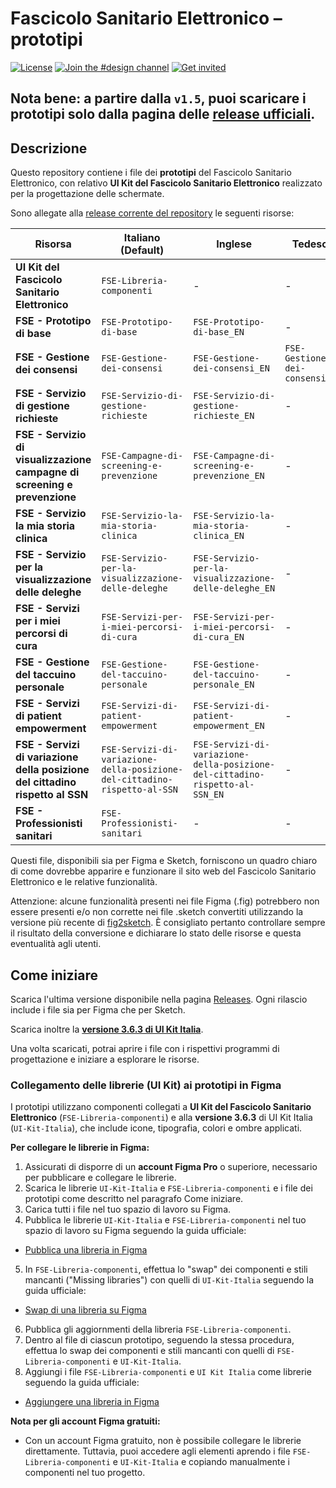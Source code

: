 # Fascicolo Sanitario Elettronico – prototipi

[![License](https://img.shields.io/github/license/italia/design-ui-kit.svg)](https://github.com/italia/design-ui-kit/blob/main/LICENSE)
[![Join the #design channel](https://img.shields.io/badge/Slack%20channel-%23design-blue.svg)](https://developersitalia.slack.com/messages/C7VPAUVB3/)
[![Get invited](https://slack.developers.italia.it/badge.svg)](https://slack.developers.italia.it/)

## Nota bene: a partire dalla `v1.5`, puoi scaricare i prototipi solo dalla pagina delle [release ufficiali](https://github.com/italia/design-fse-ui-kit/releases). 

## Descrizione

Questo repository contiene i file dei **prototipi** del Fascicolo Sanitario Elettronico, con relativo **UI Kit del Fascicolo Sanitario Elettronico** realizzato per la progettazione delle schermate.

Sono allegate alla [release corrente del repository](https://github.com/italia/design-fse-ui-kit/releases) le seguenti risorse:

| Risorsa | Italiano (Default) | Inglese | Tedesco |
|---|-|-|-|
| **UI Kit del Fascicolo Sanitario Elettronico** | `FSE-Libreria-componenti` | - | - |
| **FSE - Prototipo di base** | `FSE-Prototipo-di-base` | `FSE-Prototipo-di-base_EN` | - |
| **FSE - Gestione dei consensi** | `FSE-Gestione-dei-consensi` | `FSE-Gestione-dei-consensi_EN` | `FSE-Gestione-dei-consensi_DE` |
| **FSE - Servizio di gestione richieste** | `FSE-Servizio-di-gestione-richieste` | `FSE-Servizio-di-gestione-richieste_EN` | - |
| **FSE - Servizio di visualizzazione campagne di screening e prevenzione** | `FSE-Campagne-di-screening-e-prevenzione` | `FSE-Campagne-di-screening-e-prevenzione_EN` | - |
| **FSE - Servizio la mia storia clinica** | `FSE-Servizio-la-mia-storia-clinica` | `FSE-Servizio-la-mia-storia-clinica_EN` | - |
| **FSE - Servizio per la visualizzazione delle deleghe** | `FSE-Servizio-per-la-visualizzazione-delle-deleghe` | `FSE-Servizio-per-la-visualizzazione-delle-deleghe_EN` | - |
| **FSE - Servizi per i miei percorsi di cura** | `FSE-Servizi-per-i-miei-percorsi-di-cura` | `FSE-Servizi-per-i-miei-percorsi-di-cura_EN` | - |
| **FSE - Gestione del taccuino personale** | `FSE-Gestione-del-taccuino-personale` | `FSE-Gestione-del-taccuino-personale_EN` | - |
| **FSE - Servizi di patient empowerment** | `FSE-Servizi-di-patient-empowerment` | `FSE-Servizi-di-patient-empowerment_EN` | - |
| **FSE - Servizi di variazione della posizione del cittadino rispetto al SSN** | `FSE-Servizi-di-variazione-della-posizione-del-cittadino-rispetto-al-SSN` | `FSE-Servizi-di-variazione-della-posizione-del-cittadino-rispetto-al-SSN_EN` | - |
| **FSE - Professionisti sanitari** | `FSE-Professionisti-sanitari` | - | - |

Questi file, disponibili sia per Figma e Sketch, forniscono un quadro chiaro di come dovrebbe apparire e funzionare il sito web del Fascicolo Sanitario Elettronico e le relative funzionalità.

Attenzione: alcune funzionalità presenti nei file Figma (.fig) potrebbero non essere presenti e/o non corrette nei file .sketch convertiti utilizzando la versione più recente di [fig2sketch](https://github.com/sketch-hq/fig2sketch). È consigliato pertanto controllare sempre il risultato della conversione e dichiarare lo stato delle risorse e questa eventualità agli utenti.

## Come iniziare

Scarica l'ultima versione disponibile nella pagina [Releases](https://github.com/italia/design-fse-ui-kit/releases). Ogni rilascio include i file sia per Figma che per Sketch.

Scarica inoltre la **[versione 3.6.3 di UI Kit Italia](https://github.com/italia/design-ui-kit/releases/tag/v3.6.3)**.  

Una volta scaricati, potrai aprire i file con i rispettivi programmi di progettazione e iniziare a esplorare le risorse.

### Collegamento delle librerie (UI Kit) ai prototipi in Figma

I prototipi utilizzano componenti collegati a **UI Kit del Fascicolo Sanitario Elettronico** (`FSE-Libreria-componenti`) e alla **versione 3.6.3** di UI Kit Italia (`UI-Kit-Italia`), che include icone, tipografia, colori e ombre applicati.

**Per collegare le librerie in Figma:**
1. Assicurati di disporre di un **account Figma Pro** o superiore, necessario per pubblicare e collegare le librerie.
2. Scarica le librerie `UI-Kit-Italia` e `FSE-Libreria-componenti` e i file dei prototipi come descritto nel paragrafo Come iniziare. 
3. Carica tutti i file nel tuo spazio di lavoro su Figma.
4. Pubblica le librerie `UI-Kit-Italia` e `FSE-Libreria-componenti` nel tuo spazio di lavoro su Figma seguendo la guida ufficiale: 
  - [Pubblica una libreria in Figma](https://help.figma.com/hc/en-us/articles/360025508373-Publish-a-library)
5. In `FSE-Libreria-componenti`, effettua lo "swap" dei componenti e stili mancanti ("Missing libraries") con quelli di `UI-Kit-Italia` seguendo la guida ufficiale: 
  - [Swap di una libreria su Figma](https://help.figma.com/hc/en-us/articles/4404856784663-Swap-style-and-component-libraries)
6. Pubblica gli aggiornmenti della libreria `FSE-Libreria-componenti`.
7. Dentro al file di ciascun prototipo, seguendo la stessa procedura, effettua lo swap dei componenti e stili mancanti con quelli di `FSE-Libreria-componenti` e `UI-Kit-Italia`.
8. Aggiungi i file `FSE-Libreria-componenti` e `UI Kit Italia` come librerie seguendo la guida ufficiale:
  - [Aggiungere una libreria in Figma](https://help.figma.com/hc/en-us/articles/1500008731201-Enable-or-disable-a-library-in-a-design-file)

**Nota per gli account Figma gratuiti:**
- Con un account Figma gratuito, non è possibile collegare le librerie direttamente. Tuttavia, puoi accedere agli elementi aprendo i file `FSE-Libreria-componenti` e `UI-Kit-Italia` e copiando manualmente i componenti nel tuo progetto.
